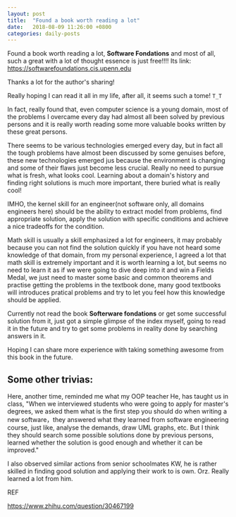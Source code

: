 ```yaml
---
layout: post
title:  "Found a book worth reading a lot"
date:   2018-08-09 11:26:00 +0800
categories: daily-posts
---
```


Found a book worth reading a lot, **Software Fondations** and most of all, such a great with a lot of thought essence is just free!!!!  Its link: https://softwarefoundations.cis.upenn.edu

Thanks a lot for the author's sharing!

Really hoping I can read it all in my life, after all, it seems such a tome!  ```T_T```

In fact, really found that, even computer science is a young domain, most of the problems I overcame every day had almost all been solved by previous persons and it is really worth reading some more valuable books written by these great persons.

There seems to be various technologies emerged every day, but in fact all the tough problems have almost been discussed by some genuises before, these new technologies emerged jus because the environment is changing and some of their flaws just become less crucial. Really no need to pursue what is fresh, what looks cool. Learning about a domain's history and finding right solutions is much more important, there buried what is really cool!

IMHO, the kernel skill for an engineer(not software only, all domains engineers here) should be the ability to extract model from problems, find appropriate solution, apply the solution with specific conditions and achieve a nice tradeoffs for the condition.

Math skill is usually a skill emphasized a lot for engineers, it may probably because you can not find the solution quickly if you have not heard some knowledge of that domain, from my personal experience, I agreed a lot that math skill is extremely important and it is worth learning a lot, but seems no need to learn it as if we were going to dive deep into it and win a Fields Medal, we just need to master some basic and common theorems and practise getting the problems in the textbook done, many good textbooks will introduces pratical problems and try to let you feel how this knowledge should be applied.

Currently not read the book **Softerware fondations** or get some successful solution from it, just got a simple glimpse of the index myself, going to read it in the future and try to get some problems in reality done by searching answers in it.

Hoping I can share more experience with taking something awesome from this book in the future.

## Some other trivias:

Here, another time, reminded me what my OOP teacher He, has taught us in class, "When we interviewed students who were going to apply for master's degrees, we asked them what is the first step you should do when writing a new software，they answered what they learned from software engineering course, just like, analyse the demands, draw UML graphs, etc. But I think they should search some possible solutions done by previous persons, learned whether the solution is good enough and whether it can be improved."

I also observed similar actions from senior schoolmates KW, he is rather skilled in finding good solution and applying their work to is own. Orz. Really learned a lot from him.


REF

https://www.zhihu.com/question/30467199